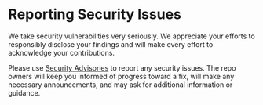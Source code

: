 # Reporting Security Issues

We take security vulnerabilities very seriously.
We appreciate your efforts to responsibly disclose your findings
and will make every effort to acknowledge your contributions.

Please use [Security Advisories][advisories]
to report any security issues.
The repo owners will keep you informed
of progress toward a fix, will make any necessary announcements,
and may ask for additional information or guidance.

<!-- GitHub Repo URIs -->

[advisories]: https://github.com/TaffarelJr/.github/security/advisories
